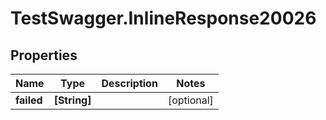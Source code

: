 # TestSwagger.InlineResponse20026

## Properties

Name | Type | Description | Notes
------------ | ------------- | ------------- | -------------
**failed** | **[String]** |  | [optional] 


